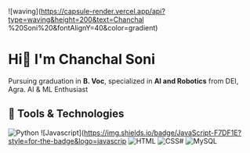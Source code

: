 ![waving](https://capsule-render.vercel.app/api?type=waving&height=200&text=Chanchal %20Soni%20&fontAlignY=40&color=gradient)

# Hi👋 I'm Chanchal Soni

Pursuing graduation in  **B. Voc**, specialized in **AI and Robotics** from DEI, Agra.
AI & ML Enthusiast

## 🚀 Tools & Technologies

![Python](https://img.shields.io/badge/Python-3776AB?style=for-the-badge&logo=python&logoColor=white)
![Javascript](https://img.shields.io/badge/JavaScript-F7DF1E?style=for-the-badge&logo=javascrip
![HTML](https://img.shields.io/badge/HTML5-E34F26?style=for-the-badge&logo=html5&logoColor=white)
![CSS#](https://img.shields.io/badge/CSS3-1572B6?style=for-the-badge&logo=css3&logoColor=white)
![MySQL](<https://img.shields.io/badge/MySQL-00000F?style=for-the-badge&logo=mysql&logoColor=white>)
